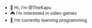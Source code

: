 - 👋 Hi, I’m @TheKapu
- 🎮 I’m interested in video games
- 🌱 I’m currently learning programming

<!---
TheKapu/TheKapu is a ✨ special ✨ repository because its `README.md` (this file) appears on your GitHub profile.
You can click the Preview link to take a look at your changes.
--->
